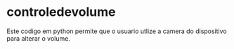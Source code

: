 # controledevolume
Este codigo em python permite que o usuario utlize a camera do dispositivo para alterar o volume.
